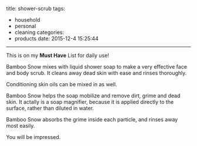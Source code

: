 title: shower-scrub
tags:
  - household
  - personal
  - cleaning
categories:
  - products
date: 2015-12-4 15:25:44
---
This is on my **Must Have** List for daily use!
<!-- excerpt -->

Bamboo Snow mixes with liquid shower soap to make a very effective face and body scrub.  It cleans away dead skin with ease and rinses thoroughly.

Conditioning skin oils can be mixed in as well.

Bamboo Snow helps the soap mobilize and remove dirt, grime and dead skin.  It actally is a soap magnifier, because it is applied directly to the surface, rather than diluted in water.

Bamboo Snow absorbs the grime inside each particle, and rinses away most easily.

You will be impressed.
